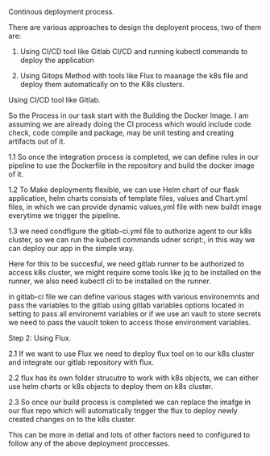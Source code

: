 Continous deployment process.

There are various approaches to design the deployent process, two of them are:

1. Using CI/CD tool like Gitlab CI/CD and running kubectl commands to deploy the application

2. Using Gitops Method with tools like Flux to maanage the k8s file and deploy them automatically on to the K8s clusters.

Using CI/CD tool like Gitlab.

So the Process in our task start with the Building the Docker Image.
I am assuming we are already doing the CI process which would include code check, code compile and package, may be unit testing and creating artifacts out of it.

1.1 So once the integration process is completed,
we can define rules in our pipeline to use the Dockerfile in the repository and build the docker image of it.

1.2 To Make deployments flexible, we can use Helm chart of our flask application,
helm charts consists of template files, values and Chart.yml files, in which we can provide dynamic values,yml file with new buildt image everytime we trigger the pipeline.

1.3 we need condfigure the gitlab-ci.yml file to authorize agent to our k8s cluster, so we can run the kubectl commands udner script:, in this way we can deploy our app in the simple way.

Here for this to be succesful, we need gitlab runner to be authorized to access k8s cluster, we might require some tools like jq to be installed on the runner, we also need kubectl cli to be installed on the runner.

in gitlab-ci file we can define various stages with various environemnts and pass the variables to the gitlab using gitlab variables options located in setting to pass all environemt variables or if we use an vault to store secrets we need to pass the vauolt token to access those environment variables.

Step 2: Using Flux.

2.1 If we want to use Flux we need to deploy flux tool on to our k8s cluster and integrate our gitlab repository with flux.

2.2 flux has its own folder strucutre to work with k8s objects, we can either use helm charts or k8s objects to deploy them on k8s cluster.

2.3 So once our build process is completed we can replace the imafge in our flux repo which will automatically trigger the flux to deploy newly created changes on to the k8s cluster.


This can be more in detial and lots of other factors need to configured to follow any of the above deployment proccesses.

